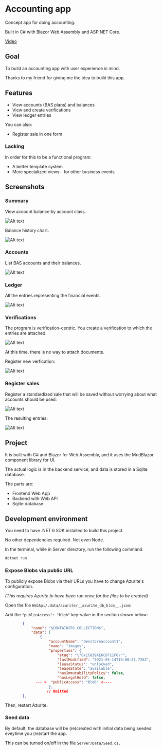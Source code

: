 # Accounting app

Concept app for doing accounting.

Built in C# with Blazor Web Assembly and ASP.NET Core.

[Video](https://youtu.be/ImbcwK30oMM)

## Goal

To build an accounting app with user experience in mind.

Thanks to my friend for giving me the idea to build this app.

## Features
* View accounts (BAS plans) and balances
* View and create verifications
* View ledger entries

You can also:
* Register sale in one form

### Lacking
In order for this to be a functional program:
* A better template system
* More specialized views - for other business events

## Screenshots

### Summary

View account balance by account class.

![Alt text](/Screenshots/Summary.png "Summary")

Balance history chart.

![Alt text](/Screenshots/Summary2.png "Summary")

### Accounts

List BAS accounts and their balances.

![Alt text](/Screenshots/Accounts.png "Accounts")

### Ledger

All the entries representing the financial events.

![Alt text](/Screenshots/Ledger.png "Ledger")

### Verifications

The program is verification-centric. You create a verification to which the entries are attached.

![Alt text](/Screenshots/Verifications.png "Verifications")

At this time, there is no way to attach documents.

Register new verfication:

![Alt text](/Screenshots/NewVerification.png "Register new verifications")

### Register sales

Register a standardized sale that will be saved without worrying about what accounts should be used:

![Alt text](/Screenshots/RegisterSale.png "Register sale")

The resulting entries:

![Alt text](/Screenshots/SalesEntries.png "Sales entries")

## Project

It is built with C# and Blazor for Web Assembly, and it uses the MudBlazor component library for UI.

The actual logic is in the backend service, and data is stored in a Sqlite database.

The parts are: 

* Frontend Web App
* Backend with Web API
* Sqlite database 

## Development environment

You need to have .NET 6 SDK installed to build this project.

No other dependencies required. Not even Node.

In the terminal, while in Server directory, run the following command:

```
dotnet run
```

### Expose Blobs via public URL 

To publicly expose Blobs via their URLs you have to change Azurite's configuration.

*(This requires Azurite to have been run once for the files to be created)*

Open the file ```WebApi/.data/azurite/__azurite_db_blob__.json```:

Add the ```"publicAccess": "blob"``` key-value in the section shown below:


```json
        {
            "name": "$CONTAINERS_COLLECTION$",
            "data": [
                {
                    "accountName": "devstoreaccount1",
                    "name": "images",
                    "properties": {
                        "etag": "\"0x1C839AE6CDF11F0\"",
                        "lastModified": "2021-05-14T15:08:51.726Z",
                        "leaseStatus": "unlocked",
                        "leaseState": "available",
                        "hasImmutabilityPolicy": false,
                        "hasLegalHold": false,
              --- >  "publicAccess": "blob" <---- 
                    },
                   // Omitted
        },
```

Then, restart Azurite.

### Seed data
By default, the database will be (re)created with initial data being seeded eveytime you (re)start the app. 

This can be turned on/off in the file ```Server/Data/Seed.cs.```
